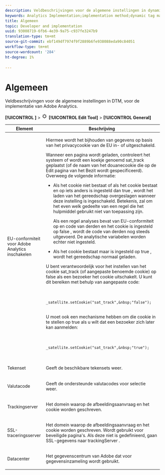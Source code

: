 ```yaml
---
description: Veldbeschrijvingen voor de algemene instellingen in dynamisch tagbeheer voor de implementatie van Adobe Analytics.
keywords: Analytics Implementation;implementation method;dynamic tag management;dtm;general settings;eu compliance;character set;currency code;tracking server;ssl tracking server
title: Algemeen
topic: Developer and implementation
uuid: 93008719-6fb6-4e39-9a75-c937fe3247b9
translation-type: tm+mt
source-git-commit: ebf149df7974f9f2889b6fe938088eda90c84051
workflow-type: tm+mt
source-wordcount: '284'
ht-degree: 1%

---
```



# Algemeen

Veldbeschrijvingen voor de algemene instellingen in DTM, voor de implementatie van Adobe Analytics.

**[!UICONTROL <Property>]** > ![](assets/settings_gear.png) **[!UICONTROL Edit Tool]** > **[!UICONTROL General]**

<table id="table_DD8DA303698041D296DD5DB080AF7971"> 
 <thead> 
  <tr> 
   <th colname="col1" class="entry"> Element </th> 
   <th colname="col2" class="entry"> Beschrijving </th> 
  </tr> 
 </thead>
 <tbody> 
  <tr> 
   <td colname="col1"> <p>EU-conformiteit voor <span class="keyword"> Adobe Analytics inschakelen </span> </p> </td> 
   <td colname="col2"> <p> Hiermee wordt het bijhouden van gegevens op basis van het privacycookie van de EU in- of uitgeschakeld. </p> <p>Wanneer een pagina wordt geladen, controleert het systeem of wordt een koekje genoemd <span class="filepath"> sat_track </span> geplaatst (of de naam van het douanecookie die op de <span class="wintitle"> </span> Edit pagina van het Bezit wordt gespecificeerd). Overweeg de volgende informatie: </p> 
    <ul id="ul_42A6D728F0BC4FBABB0069EFB66DCB01"> 
     <li id="li_227CB14326344AA3980F20C7EACF2AD2"> <p> Als het cookie niet bestaat of als het cookie bestaat en op iets anders is ingesteld dan <span class="term"> true </span>, wordt het laden van het gereedschap overgeslagen wanneer deze instelling is ingeschakeld. Betekenis, zal om het even welk gedeelte van een regel die het hulpmiddel gebruikt niet van toepassing zijn. </p> <p>Als een regel analyses bevat van EU-conformiteit op en code van derden en het cookie is ingesteld op <span class="term"> false </span>, wordt de code van derden nog steeds uitgevoerd. De analytische variabelen worden echter niet ingesteld. </p> </li> 
     <li id="li_1E74E02D7E4646ACA86D862A1D3C6679"> Als het cookie bestaat maar is ingesteld op <span class="term"> true </span>, wordt het gereedschap normaal geladen. </li> 
    </ul> <p>U bent verantwoordelijk voor het instellen van het cookie <span class="filepath"> sat_track </span> (of aangepaste benoemde cookie) op <span class="term"> false </span> als een bezoeker het cookie uitschakelt. U kunt dit bereiken met behulp van aangepaste code: </p> <p> 
     <code>
       _satellite.setCookie("sat_track",&amp;nbsp;"false"); 
     </code> </p> <p> U moet ook een mechanisme hebben om die cookie in te stellen op <span class="term"> true </span> als u wilt dat een bezoeker zich later kan aanmelden: </p> <p> 
     <code>
       _satellite.setCookie("sat_track",&amp;nbsp;"true"); 
     </code> </p> </td> 
  </tr> 
  <tr> 
   <td colname="col1"> <p>Tekenset </p> </td> 
   <td colname="col2"> <p>Geeft de beschikbare tekensets weer. </p> </td> 
  </tr> 
  <tr> 
   <td colname="col1"> <p>Valutacode </p> </td> 
   <td colname="col2"> <p>Geeft de ondersteunde valutacodes voor selectie weer. </p> </td> 
  </tr> 
  <tr> 
   <td colname="col1"> <p>Trackingserver </p> </td> 
   <td colname="col2"> <p>Het domein waarop de afbeeldingsaanvraag en het cookie worden geschreven. </p> </td> 
  </tr> 
  <tr> 
   <td colname="col1"> <p>SSL-traceringsserver </p> </td> 
   <td colname="col2"> <p>Het domein waarop de afbeeldingsaanvraag en het cookie worden geschreven. Wordt gebruikt voor beveiligde pagina's. Als deze niet is gedefinieerd, gaan SSL-gegevens naar <span class="term"> trackingServer </span>. </p> </td> 
  </tr> 
  <tr> 
   <td colname="col1"> <p>Datacenter </p> </td> 
   <td colname="col2"> <p>Het gegevenscentrum van Adobe dat voor gegevensinzameling wordt gebruikt. </p> </td> 
  </tr> 
 </tbody> 
</table>


